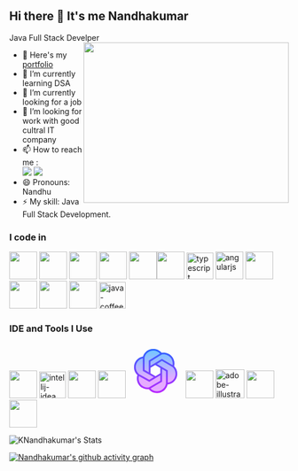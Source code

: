 ## Hi there 👋 It's me Nandhakumar

Java Full Stack Develper
<img align="right" width="370" height="290" src="https://i.pinimg.com/originals/47/f0/34/47f0342cec72b800463bf003eac1257e.gif">
- 🔭 Here's my [portfolio](#)                                                 
- 🌱 I’m currently learning DSA
- 👯 I’m currently looking for a job
- 🤔 I’m looking for work with good cultral IT company
- 📫 How to reach me :
<br /> [<img src="https://img.shields.io/badge/Gmail-1DA1F2?style=for-the-badge&logo=gmail&logoColor=white" />](mailto:nknandhakumar64@gmail.com) [<img src="https://img.shields.io/badge/LinkedIn-0077B5?style=for-the-badge&logo=linkedin&logoColor=white" />](https://www.linkedin.com/in/nandhakumar-full-stack-developer)
- 😄 Pronouns: Nandhu
- ⚡ My skill: Java Full Stack Development.

### I code in
<img height="50" width="50" src="https://img.icons8.com/color/48/000000/html-5.png" /> <img height="50" width="50" src="https://img.icons8.com/color/48/000000/css3.png" /> <img height="50" width="50" src="https://img.icons8.com/color/48/000000/sass.png"/> <img height="50" width="50" src="https://img.icons8.com/color/48/000000/bootstrap.png" />
<img height="50" width="50" src="https://img.icons8.com/color/48/000000/tailwindcss.png" /><img height="50" width="50" src="https://img.icons8.com/color/48/000000/javascript.png"/> <img width="48" height="48" src="https://img.icons8.com/color/48/typescript.png" alt="typescript"/> <img width="50" height="50" src="https://img.icons8.com/fluency/50/angularjs.png" alt="angularjs"/> <img height="50" width="50" src="https://img.icons8.com/color/48/000000/google-firebase-console.png"/>
<img height="50" width="50" src="https://img.icons8.com/color/48/000000/mysql-logo.png"/> <img height="50" width="50" src="https://img.icons8.com/color/48/000000/spring-logo.png"/>  <img height="50" width="50" src="https://img.icons8.com/color/48/000000/nodejs.png"/> <img width="48" height="48" src="https://img.icons8.com/color/48/java-coffee-cup-logo--v1.png" alt="java-coffee-cup-logo--v1"/>

### IDE and Tools I Use
<img height="50" width="50" src="https://img.icons8.com/color/48/000000/visual-studio-code-2019.png"/> <img width="48" height="48" src="https://img.icons8.com/color/48/intellij-idea.png" alt="intellij-idea"/> <img height="50" width="50" src="https://img.icons8.com/color/50/000000/git.png"/>  <img height="50" src="https://img.icons8.com/officel/480/null/java-eclipse.png"/> <svg xmlns="http://www.w3.org/2000/svg" x="0px" y="0px" width="100" height="100" viewBox="0 0 64 64">
<linearGradient id="9yv_OTO3P9eepfu7Rtqera_kTuxVYRKeKEY_gr1" x1="32" x2="32" y1="7" y2="58" gradientUnits="userSpaceOnUse"><stop offset="0" stop-color="#6dc7ff"></stop><stop offset=".699" stop-color="#e6abff"></stop></linearGradient><path fill="url(#9yv_OTO3P9eepfu7Rtqera_kTuxVYRKeKEY_gr1)" d="M53.27,26.96c0.28-1.05,0.42-2.11,0.42-3.17c0-6.86-5.58-12.43-12.43-12.43 c-0.77,0-1.56,0.07-2.35,0.23C36.54,8.67,33.06,7,29.28,7c-5.55,0-10.36,3.62-11.92,8.89C11.43,16.9,7.04,22.05,7.04,28.14 c0,3.45,1.43,6.72,3.93,9.07c-0.44,1.3-0.66,2.64-0.66,4c0,6.86,5.58,12.43,12.43,12.43c0.44,0,0.88-0.02,1.38-0.08 C26.5,56.39,29.93,58,33.63,58c5.88,0,10.96-4.19,12.16-9.88c6.32-0.63,11.17-5.91,11.17-12.35 C56.96,32.46,55.62,29.29,53.27,26.96z M38.25,35.88l-6.63,4l-6.5-4v-7.26l6.63-3.87l6.63,3.75L38.25,35.88z"></path><linearGradient id="9yv_OTO3P9eepfu7Rtqerb_kTuxVYRKeKEY_gr2" x1="32" x2="32" y1=".872" y2="62.679" gradientUnits="userSpaceOnUse"><stop offset="0" stop-color="#1a6dff"></stop><stop offset="1" stop-color="#c822ff"></stop></linearGradient><path fill="url(#9yv_OTO3P9eepfu7Rtqerb_kTuxVYRKeKEY_gr2)" d="M53.274,26.955 c0.275-1.045,0.415-2.107,0.415-3.166c0-6.855-5.578-12.434-12.434-12.434c-0.766,0-1.553,0.079-2.35,0.235 C36.536,8.665,33.062,7,29.278,7c-5.549,0-10.353,3.622-11.913,8.891c-5.93,1.012-10.32,6.163-10.32,12.254 c0,3.448,1.424,6.715,3.93,9.07c-0.44,1.299-0.664,2.64-0.664,3.996c0,6.855,5.578,12.434,12.434,12.434 c0.433,0,0.874-0.027,1.38-0.087C26.501,56.389,29.934,58,33.633,58c5.875,0,10.96-4.192,12.152-9.878 c6.327-0.629,11.17-5.908,11.17-12.355C56.956,32.463,55.622,29.286,53.274,26.955z M51.689,23.789c0,0.646-0.07,1.293-0.193,1.937 l-12.293-7.185l-13.146,7.991v-4.91l12.814-7.972c0.813-0.191,1.615-0.295,2.383-0.295C47.008,13.355,51.689,18.036,51.689,23.789z M37.397,35.171l-5.563,3.316l-5.776-3.303v-6.311l5.465-3.322l-0.031,0.052l5.905,3.48V35.171z M29.278,9 c2.997,0,5.755,1.251,7.728,3.457l-12.948,8.054V34.04l-4.898-2.801V16.922C20.319,12.254,24.462,9,29.278,9z M9.044,28.145 c0-4.923,3.419-9.109,8.116-10.169v14.424l12.701,7.264l-5.227,3.115l-11.897-6.674C10.392,34.107,9.044,31.211,9.044,28.145z M12.311,41.211c0-0.955,0.138-1.902,0.4-2.828l11.954,6.706l12.732-7.588v6.27l-13.172,7.754c-0.57,0.078-1.043,0.12-1.48,0.12 C16.992,51.645,12.311,46.964,12.311,41.211z M33.633,56c-2.886,0-5.578-1.175-7.546-3.252l13.31-7.835V30.261l4.539,2.675V47.09 C43.192,52.173,38.773,56,33.633,56z M45.936,46.091V31.793l-6.539-3.853v-0.068h-0.115l-5.879-3.465l5.821-3.538l12.309,7.195 c2.174,1.981,3.422,4.782,3.422,7.703C54.956,41.055,51.07,45.406,45.936,46.091z"></path>
</svg> <img height="50" width="50" src="https://img.icons8.com/doodle/48/000000/adobe-photoshop.png"/> <img width="52" height="52" src="https://img.icons8.com/color/48/adobe-illustrator--v1.png" alt="adobe-illustrator--v1"/> <img height="50" src="https://img.shields.io/badge/Netlify-00C7B7?style=for-the-badge&logo=netlify&logoColor=white"/> <img height="50" src="https://img.shields.io/badge/Adobe%20XD-FF61F6?style=for-the-badge&logo=Adobe%20XD&logoColor=white"/> 

![KNandhakumar's Stats](https://github-readme-stats.vercel.app/api?username=KNandhakumar&theme=dark&show_icons=true&hide_border=true&count_private=true)

[![Nandhakumar's github activity graph](https://github-readme-activity-graph.vercel.app/graph?username=KNandhakumar&bg_color=000000&color=ffffff&line=05f541&point=ffffff&area=true&hide_border=true)](https://github.com/ashutosh00710/github-readme-activity-graph)
